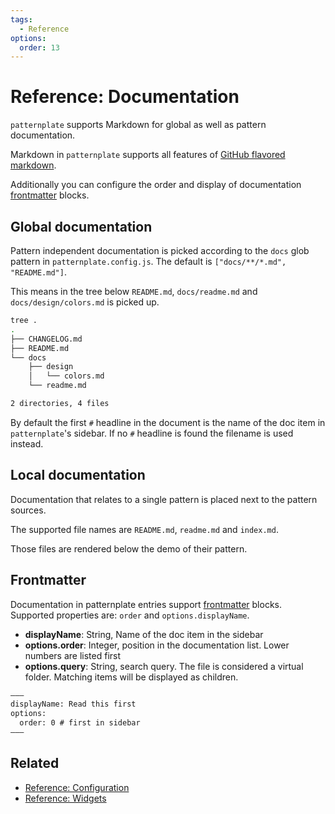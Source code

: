 ```yaml
---
tags:
  - Reference
options:
  order: 13
---
```


# Reference: Documentation

`patternplate` supports Markdown for global as well as pattern documentation.

Markdown in `patternplate` supports all features of [GitHub flavored markdown][github-flavored-markdown].

Additionally you can configure the order and display of documentation [frontmatter][frontmatter] blocks.

## Global documentation

Pattern independent documentation is picked according to the `docs` glob pattern
in `patternplate.config.js`. The default is `["docs/**/*.md", "README.md"]`. 

This means in the tree below `README.md`, `docs/readme.md` and `docs/design/colors.md`
is picked up.

```bash
tree .
.
├── CHANGELOG.md
├── README.md
└── docs
    ├── design
    │   └── colors.md
    └── readme.md

2 directories, 4 files
```

By default the first `#` headline in the document is the name of the doc item in `patternplate`'s sidebar. If no `#` headline is found the filename is used instead. 

## Local documentation

Documentation that relates to a single pattern  is placed next to the pattern sources.

The supported file names are `README.md`, `readme.md` and `index.md`. 

Those files are rendered below the demo of their pattern.

## Frontmatter 

Documentation in patternplate entries support [frontmatter][frontmatter] blocks. Supported
properties are: `order` and `options.displayName`.

* **displayName**: String, Name of the doc item in the sidebar
* **options.order**: Integer, position in the documentation list. Lower numbers are listed first
* **options.query**: String, search query. The file is considered a virtual folder. Matching items will be displayed as children.

```md
–––
displayName: Read this first
options:
  order: 0 # first in sidebar
–––
```

## Related

* [Reference: Configuration](./doc/docs/reference/configuration)
* [Reference: Widgets](./doc/docs/reference/widgets)

[frontmatter]: https://jekyllrb.com/docs/frontmatter/
[github-flavored-markdown]: https://guides.github.com/features/mastering-markdown/
